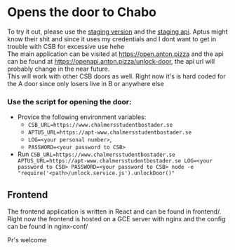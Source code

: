 # Opens the door to Chabo

To try it out, please use the [staging version](https://staging-open.anton.pizza) and the [staging api](https://stagingopenapi.anton.pizza/unlock-door). Aptus might know their shit and since it uses my credentials and I dont want to get in trouble with CSB for excessive use hehe
<br>
The main application can be visited at https://open.anton.pizza and the api can be found at https://openapi.anton.pizza/unlock-door, the api url will probably change in the near future.
<br>
This will work with other CSB doors as well. Right now it's is hard coded for the A door since only losers live in B or anywhere else
<br>

### Use the script for opening the door:

- Provice the following environment variables: 
  - `CSB_URL=https://www.chalmersstudentbostader.se`
  - `APTUS_URL=https://apt-www.chalmersstudentbostader.se`
  - `LOG=<your personal number>`, 
  - `PASSWORD=<your password to CSB>`
- Run `CSB_URL=https://www.chalmersstudentbostader.se APTUS_URL=https://apt-www.chalmersstudentbostader.se LOG=<your password to CSB> PASSWORD=<your password to CSB> node -e "require('<path>/unlock.service.js').unlockDoor()"`

## Frontend

The frontend application is written in React and can be found in frontend/.
Right now the frontend is hosted on a GCE server with nginx and the config can be found in nginx-conf/

Pr's welcome